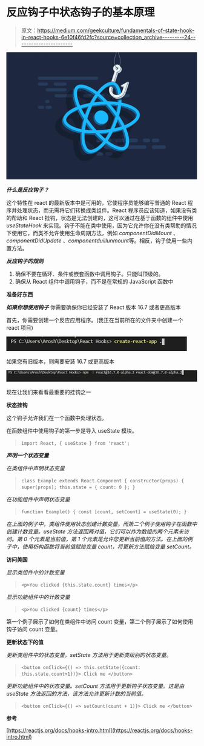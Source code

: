 # 反应钩子中状态钩子的基本原理

> 原文：<https://medium.com/geekculture/fundamentals-of-state-hook-in-react-hooks-6e10f46fd2fc?source=collection_archive---------24----------------------->

![](img/affb36c6e54df864729266d0211087f4.png)

***什么是反应钩子？***

这个特性在 react 的最新版本中是可用的，它使程序员能够编写普通的 React 程序并处理状态，而无需将它们转换成类组件。React 程序员应该知道，如果没有类的帮助和 React 挂钩，状态是无法创建的，这可以通过在基于函数的组件中使用 *useStateHook* 来实现。钩子不能在类中使用，因为它允许你在没有类帮助的情况下使用它，而类不允许使用生命周期方法，例如 *componentDidMount* 、 *componentDidUpdate* 、*componentduillunmount*等。相反，钩子使用一些内置方法。

***反应钩子的规则***

1.  确保不要在循环、条件或嵌套函数中调用钩子。只能叫顶级的。
2.  确保从 React 组件中调用钩子，而不是在常规的 JavaScript 函数中

**准备好东西**

***如果你想使用钩子*** 你需要确保你已经安装了 React 版本 16.7 或者更高版本

首先，你需要创建一个反应应用程序。(我正在当前所在的文件夹中创建一个 react 项目)

![](img/adce6570048771ffa6cebbe7b6747572.png)

如果您有旧版本，则需要安装 16.7 或更高版本

![](img/c3875b054bf944e95def42d9347e17ad.png)

现在让我们来看看最重要的挂钩之一

**状态挂钩**

这个钩子允许我们在一个函数中处理状态。

在函数组件中使用钩子的第一步是导入 useState 模块。

> `import React, { useState } from 'react';`

***声明一个状态变量***

*在类组件中声明状态变量*

> `class Example extends React.Component {
> constructor(props) {
> super(props);
> this.state = { count: 0 };
> }`

*在功能组件中声明状态变量*

> `function Example() {
> const [count, setCount] = useState(0);
> }`

*在上面的例子中，类组件使用状态创建计数变量，而第二个例子使用钩子在函数中创建计数变量。useState 方法返回两对值，它们可以作为数组的两个元素来访问。第 0 个元素是当前值，第 1 个元素是允许您更新当前值的方法。在上面的例子中，使用析构函数将当前值赋给变量 count，将更新方法赋给变量 setCount。*

**访问美国**

*显示类组件中的计数变量*

> `<p>You clicked {this.state.count} times</p>`

*显示功能组件中的计数变量*

> `<p>You clicked {count} times</p>`

第一个例子展示了如何在类组件中访问 count 变量，第二个例子展示了如何使用钩子访问 count 变量。

**更新状态下的值**

*更新类组件中的状态变量。setState 方法用于更新类级别的状态变量。*

> `<button onClick={() => this.setState({count: this.state.count+1})}> Click me
> </button>`

*更新功能组件中的状态变量。setCount 方法用于更新钩子状态变量。这是由 useState 方法返回的方法，该方法允许更新计数的当前值。*

> `<button onClick={() => setCount(count + 1)}>
> Click me
> </button>`

**参考**

[https://reactjs.org/docs/hooks-intro.html](https://reactjs.org/docs/hooks-intro.html)